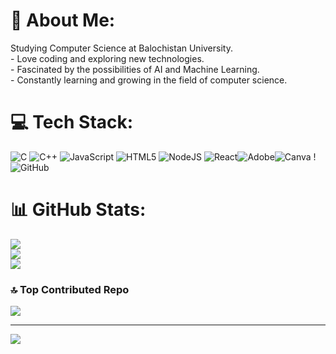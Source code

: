 # 💫 About Me:
Studying Computer Science at Balochistan University.<br>-  Love coding and exploring new technologies.<br>-  Fascinated by the possibilities of AI and Machine Learning.<br>- Constantly learning and growing in the field of computer science.

# 💻 Tech Stack:
![C](https://img.shields.io/badge/c-%2300599C.svg?style=for-the-badge&logo=c&logoColor=white) ![C++](https://img.shields.io/badge/c++-%2300599C.svg?style=for-the-badge&logo=c%2B%2B&logoColor=white)  ![JavaScript](https://img.shields.io/badge/javascript-%23323330.svg?style=for-the-badge&logo=javascript&logoColor=%23F7DF1E) ![HTML5](https://img.shields.io/badge/html5-%23E34F26.svg?style=for-the-badge&logo=html5&logoColor=white) ![NodeJS](https://img.shields.io/badge/node.js-6DA55F?style=for-the-badge&logo=node.js&logoColor=white) ![React](https://img.shields.io/badge/react-%2320232a.svg?style=for-the-badge&logo=react&logoColor=%2361DAFB)![Adobe](https://img.shields.io/badge/adobe-%23FF0000.svg?style=for-the-badge&logo=adobe&logoColor=white)![Canva](https://img.shields.io/badge/Canva-%2300C4CC.svg?style=for-the-badge&logo=Canva&logoColor=white) !![GitHub](https://img.shields.io/badge/github-%23121011.svg?style=for-the-badge&logo=github&logoColor=white)
# 📊 GitHub Stats:
![](https://github-readme-stats.vercel.app/api?username=zubairscriptlab&theme=dark&hide_border=false&include_all_commits=false&count_private=false)<br/>
![](https://github-readme-streak-stats.herokuapp.com/?user=zubairscriptlab&theme=dark&hide_border=false)<br/>
![](https://github-readme-stats.vercel.app/api/top-langs/?username=zubairscriptlab&theme=dark&hide_border=false&include_all_commits=false&count_private=false&layout=compact)



### 🔝 Top Contributed Repo
![](https://github-contributor-stats.vercel.app/api?username=zubairscriptlab&limit=5&theme=dark&combine_all_yearly_contributions=true)

---

[![](https://visitcount.itsvg.in/api?id=ZubairScriptLab&label=Profile%20Views&color=1&icon=6&pretty=false)](https://visitcount.itsvg.in)
<!-- Proudly created with GPRM ( https://gprm.itsvg.in ) -->
